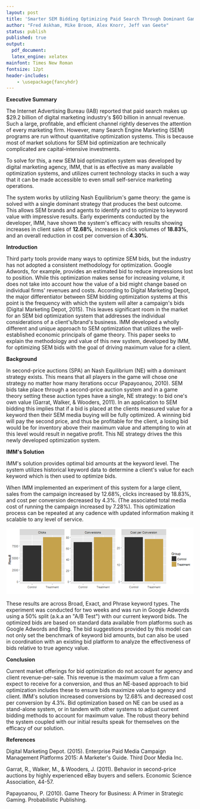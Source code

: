 ```yaml
---
layout: post
title: 'Smarter SEM Bidding Optimizing Paid Search Through Dominant Game Theory Strategies'
author: "Fred Askham, Mike Broom, Alex Knorr, Jeff van Geete"
status: publish
published: true
output: 
  pdf_document:
  latex_engine: xelatex
mainfont: Times New Roman
fontsize: 12pt
header-includes:
    - \usepackage{fancyhdr}
---
```

 
**Executive Summary**
  
   The Internet Advertising Bureau (IAB) reported that paid search makes up $29.2 billion of digital marketing industry's $60 billion in annual revenue. Such a large, profitable, and efficient channel rightly deserves the attention of every marketing firm. However, many Search Engine Marketing (SEM) programs are run without quantitative optimization systems.  This is because most of market solutions for SEM bid optimization are technically complicated are capital-intensive investments.  
 
   To solve for this, a new SEM bid optimization system was developed by digital marketing agency, IMM, that is as effective as many available optimization systems, and utilizes current technology stacks in such a way that it can be made accessible to even small self-service marketing operations. 
 
   The system works by utilizing Nash Equilibrium's game theory: the game is solved with a single dominant strategy that produces the best outcome.  This allows SEM brands and agents to identify and to optimize to keyword value with impressive results. Early experiments conducted by the developer, IMM, have shown the system's efficacy with results showing increases in client sales of **12.68%**, increases in click volumes of **18.83%**, and an overall reduction in cost per conversion of **4.30%**.
 
**Introduction**
  
   Third party tools provide many ways to optimize SEM bids, but the industry has not adopted a consistent methodology for optimization. Google Adwords, for example, provides an estimated bid to reduce impressions lost to position. While this optimization makes sense for increasing volume, it does not take into account how the value of a bid might change based on individual firms' revenues and costs. According to Digital Marketing Depot, the major differentiator between SEM bidding optimization systems at this point is the frequency with which the system will alter a campaign's bids (Digital Marketing Depot, 2015). This leaves significant room in the market for an SEM bid optimization system that addresses the individual considerations of a client's/brand's business. IMM developed a wholly different and unique approach to SEM optimization that utilizes the well-established economic principals of game theory. This paper seeks to explain the methodology and value of this new system, developed by IMM, for optimizing SEM bids with the goal of driving maximum value for a client. 
 
**Background**
  
   In second-price auctions (SPA) an Nash Equilibrium (NE) with a dominant strategy exists. This means that all players in the game will chose one strategy no matter how many iterations occur (Papayoanou, 2010). SEM bids take place through a second-price auction system and in a game theory setting these auction types have a single, NE strategy: to bid one's own value (Garrat, Walker, & Wooders, 2011).  In an application to SEM bidding this implies that if a bid is placed at the clients measured value for a keyword then their SEM media buying will be fully optimized. A winning bid will pay the second price, and thus be profitable for the client, a losing bid would be for inventory above their maximum value and attempting to win at this level would result in negative profit. This NE strategy drives the this newly developed optimization system.    
 
**IMM's Solution**
  
   IMM's solution provides optimal bid amounts at the keyword level. The system utilizes historical keyword data to determine a client's value for each keyword which is then used to optimize bids.   
 
   When IMM implemented an experiment of this system for a large client, sales from the campaign increased by 12.68%, clicks increased by 18.83%, and cost per conversion decreased by 4.3%. (The associated total media cost of running the campaign increased by 7.28%). This optimization process can be repeated at any cadence with updated information making it scalable to any level of service.
 
![plot of chunk unnamed-chunk-1](/figures/unnamed-chunk-1-1.png)
 
   These results are across Broad, Exact, and Phrase keyword types. The experiment was conducted for two weeks and was run in Google Adwords using a 50% split (a.k.a an "A/B Test") with our current keyword bids. The optimized bids are based on standard data available from platforms such as Google Adwords and Bing. The bid suggestions provided by this model can not only set the benchmark of keyword bid amounts, but can also be used in coordination with an existing bid platform to analyze the effectiveness of bids relative to true agency value. 
 
**Conclusion**
  
   Current market offerings for bid optimization do not account for agency and client revenue-per-sale. This revenue is the maximum value a firm can expect to receive for a conversion, and thus an NE-based approach to bid optimization includes these to ensure bids maximize value to agency and client. IMM's solution increased conversions by 12.68% and decreased cost per conversion by 4.3%. Bid optimization based on NE can be used as a stand-alone system, or in tandem with other systems to adjust current bidding methods to account for maximum value. The robust theory behind the system coupled with our initial results speak for themselves on the efficacy of our solution.
 
**References**
  
Digital Marketing Depot. (2015). Enterprise Paid Media Campaign Management Platforms 2015: A Marketer's Guide. Third Door Media Inc.
 
Garrat, R., Walker, M., & Wooders, J. (2011). Behavior in second-price auctions by highly experienced eBay buyers and sellers. Economic Science Association, 44-57. 
 
Papayoanou, P. (2010). Game Theory for Business: A Primer in Strategic Gaming. Probabilistic Publishing.
 
 
 
 
